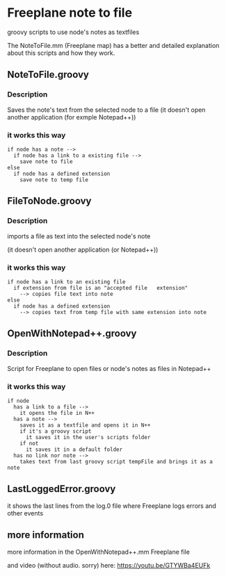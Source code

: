 # Freeplane note to file

groovy scripts to use node's notes as textfiles

The NoteToFile.mm (Freeplane map) has a better and detailed explanation about this scripts and how they work.

## NoteToFile.groovy

### Description

Saves the note's text from the selected node to a file (it doesn't open another application (for exmple Notepad++))

### it works this way

    if node has a note -->
      if node has a link to a existing file -->
        save note to file
    else
      if node has a defined extension
        save note to temp file

## FileToNode.groovy

### Description

imports a file as text into the selected node's note

(it doesn't open another application (or Notepad++))

### it works this way

    if node has a link to an existing file
      if extension from file is an "accepted file   extension"
        --> copies file text into note
    else
      if node has a defined extension
        --> copies text from temp file with same extension into note

## OpenWithNotepad++.groovy

### Description

Script for Freeplane to open files or node's notes as files in Notepad++

### it works this way

    if node
      has a link to a file -->
        it opens the file in N++
      has a note -->
        saves it as a textfile and opens it in N++
        if it's a groovy script
          it saves it in the user's scripts folder
        if not
          it saves it in a default folder
      has no link nor note -->
        takes text from last groovy script tempFile and brings it as a note

## LastLoggedError.groovy

it shows the last lines from the log.0 file where Freeplane logs errors and other events

## more information

more information in the OpenWithNotepad++.mm Freeplane file

and video (without audio. sorry) here: https://youtu.be/GTYWBa4EUFk